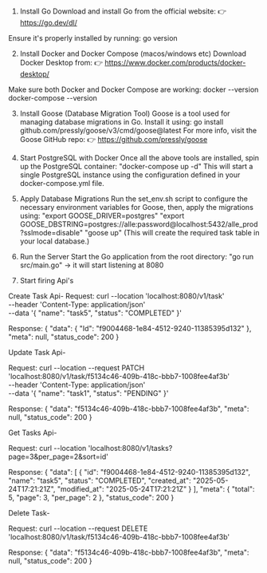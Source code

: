 1. Install Go
Download and install Go from the official website:
👉 https://go.dev/dl/

Ensure it's properly installed by running:
go version


2. Install Docker and Docker Compose (macos/windows etc)
Download Docker Desktop from:
👉 https://www.docker.com/products/docker-desktop/

Make sure both Docker and Docker Compose are working:
docker --version
docker-compose --version


3. Install Goose (Database Migration Tool)
Goose is a tool used for managing database migrations in Go. Install it using:
go install github.com/pressly/goose/v3/cmd/goose@latest
For more info, visit the Goose GitHub repo:
👉 https://github.com/pressly/goose


4. Start PostgreSQL with Docker
Once all the above tools are installed, spin up the PostgreSQL container:
"docker-compose up -d"
This will start a single PostgreSQL instance using the configuration defined in your docker-compose.yml file.


5. Apply Database Migrations
Run the set_env.sh script to configure the necessary environment variables for Goose, then, apply the migrations using:
"export GOOSE_DRIVER=postgres"
"export GOOSE_DBSTRING=postgres://alle:password@localhost:5432/alle_prod?sslmode=disable"
"goose up" (This will create the required task table in your local database.)


6. Run the Server
Start the Go application from the root directory:
"go run src/main.go"  -> it will start listening at 8080

7. Start firing Api's

Create Task Api-
Request:
curl --location 'localhost:8080/v1/task' \
--header 'Content-Type: application/json' \
--data '{
    "name": "task5",
    "status": "COMPLETED"
}'

Response:
{
    "data": {
        "Id": "f9004468-1e84-4512-9240-11385395d132"
    },
    "meta": null,
    "status_code": 200
}

Update Task Api-

Request:
curl --location --request PATCH 'localhost:8080/v1/task/f5134c46-409b-418c-bbb7-1008fee4af3b' \
--header 'Content-Type: application/json' \
--data '{
    "name": "task1",
    "status": "PENDING"
}'

Response:
{
    "data": "f5134c46-409b-418c-bbb7-1008fee4af3b",
    "meta": null,
    "status_code": 200
}


Get Tasks Api-

Request:
curl --location 'localhost:8080/v1/tasks?page=3&per_page=2&sort=id'

Response:
{
    "data": [
        {
            "id": "f9004468-1e84-4512-9240-11385395d132",
            "name": "task5",
            "status": "COMPLETED",
            "created_at": "2025-05-24T17:21:21Z",
            "modified_at": "2025-05-24T17:21:21Z"
        }
    ],
    "meta": {
        "total": 5,
        "page": 3,
        "per_page": 2
    },
    "status_code": 200
}


Delete Task-

Request:
curl --location --request DELETE 'localhost:8080/v1/task/f5134c46-409b-418c-bbb7-1008fee4af3b'

Response:
{
    "data": "f5134c46-409b-418c-bbb7-1008fee4af3b",
    "meta": null,
    "status_code": 200
}